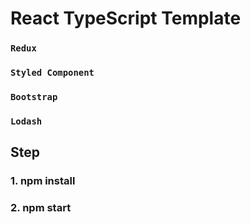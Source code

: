 # React TypeScript Template

### `Redux`

### `Styled Component`

### `Bootstrap`

### `Lodash`

## Step

### 1. npm install

### 2. npm start

